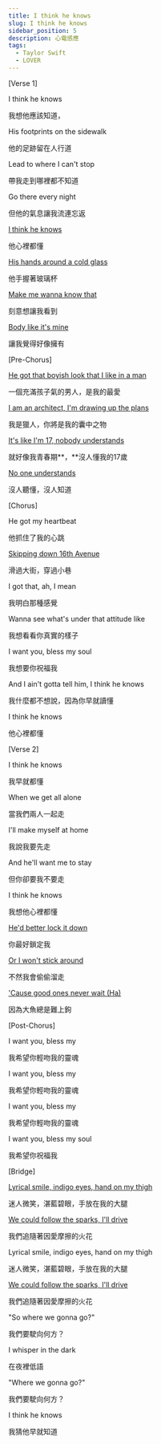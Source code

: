 ```yaml
---
title: I think he knows
slug: I think he knows
sidebar_position: 5
description: 心電感應
tags:
  - Taylor Swift
  - LOVER
---
```


[Verse 1]

I think he knows

我想他應該知道，

His footprints on the sidewalk

他的足跡留在人行道

Lead to where I can't stop

帶我走到哪裡都不知道

Go there every night

但他的氣息讓我流連忘返

[I think he knows](https://genius.com/Taylor-swift-i-think-he-knows-lyrics#note-18895601)

他心裡都懂

[His hands around a cold glass](https://genius.com/Taylor-swift-i-think-he-knows-lyrics#note-18895601)

他手握著玻璃杯

[Make me wanna know that](https://genius.com/Taylor-swift-i-think-he-knows-lyrics#note-18895601)

刻意想讓我看到

[Body like it's mine](https://genius.com/Taylor-swift-i-think-he-knows-lyrics#note-18895601)

讓我覺得好像擁有

[Pre-Chorus]

[He got that boyish look that I like in a man](https://genius.com/Taylor-swift-i-think-he-knows-lyrics#note-17879505)

一個充滿孩子氣的男人，是我的最愛

[I am an architect, I'm drawing up the plans](https://genius.com/Taylor-swift-i-think-he-knows-lyrics#note-17913403)

我是獵人，你將是我的囊中之物

[It's like I'm 17, nobody understands](https://genius.com/Taylor-swift-i-think-he-knows-lyrics#note-17925881)

就好像我青春期**，**沒人懂我的17歲

[No one understands](https://genius.com/Taylor-swift-i-think-he-knows-lyrics#note-17925881)

沒人聽懂，沒人知道

[Chorus]

He got my heartbeat

他抓住了我的心跳

[Skipping down 16th Avenue](https://genius.com/Taylor-swift-i-think-he-knows-lyrics#note-17878605)

滑過大街，穿過小巷

I got that, ah, I mean

我明白那種感覺

Wanna see what's under that attitude like

我想看看你真實的樣子

I want you, bless my soul

我想要你祝福我

And I ain't gotta tell him, I think he knows

我什麼都不想說，因為你早就讀懂

I think he knows

他心裡都懂

[Verse 2]

I think he knows

我早就都懂

When we get all alone

當我們兩人一起走

I'll make myself at home

我說我要先走

And he'll want me to stay

但你卻要我不要走

I think he knows

我想他心裡都懂

[He'd better lock it down](https://genius.com/Taylor-swift-i-think-he-knows-lyrics#note-17878965)

你最好鎖定我

[Or I won't stick around](https://genius.com/Taylor-swift-i-think-he-knows-lyrics#note-17878965)

不然我會偷偷溜走

['Cause good ones never wait (Ha)](https://genius.com/Taylor-swift-i-think-he-knows-lyrics#note-17878965)

因為大魚總是難上鉤

[Post-Chorus]

I want you, bless my

我希望你輕吻我的靈魂

I want you, bless my

我希望你輕吻我的靈魂

I want you, bless my

我希望你輕吻我的靈魂

I want you, bless my soul

我希望你祝福我

[Bridge]

[Lyrical smile, indigo eyes, hand on my thigh](https://genius.com/Taylor-swift-i-think-he-knows-lyrics#note-18291555)

迷人微笑，湛藍碧眼，手放在我的大腿

[We could follow the sparks, I'll drive](https://genius.com/Taylor-swift-i-think-he-knows-lyrics#note-17896129)

我們追隨著因愛摩擦的火花

Lyrical smile, indigo eyes, hand on my thigh

迷人微笑，湛藍碧眼，手放在我的大腿

[We could follow the sparks, I'll drive](https://genius.com/Taylor-swift-i-think-he-knows-lyrics#note-18441019)

我們追隨著因愛摩擦的火花

"So where we gonna go?"

我們要駛向何方？

I whisper in the dark

在夜裡低語

"Where we gonna go?"

我們要駛向何方？

I think he knows

我猜他早就知道